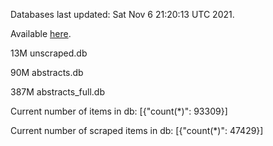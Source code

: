 Databases last updated: Sat Nov  6 21:20:13 UTC 2021. 

Available [here](https://github.com/cbeauhilton/ash-db/releases).

13M	unscraped.db

90M	abstracts.db

387M	abstracts_full.db

Current number of items in db:
[{"count(*)": 93309}]

Current number of scraped items in db:
[{"count(*)": 47429}]
